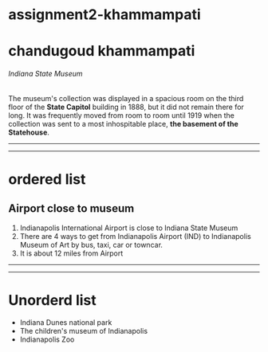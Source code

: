 # assignment2-khammampati
# chandugoud khammampati
###### Indiana State Museum
The museum's collection was displayed in a spacious room on the third floor of the **State Capitol** building in 1888, but it did not remain there for long. It was frequently moved from room to room until 1919 when the collection was sent to a most inhospitable place, **the basement of the Statehouse**.
*** 
***
# ordered list
## Airport close to museum
<ol>
<li>Indianapolis International Airport  is close to Indiana State Museum </li>
<li> There are 4 ways to get from Indianapolis Airport (IND) to Indianapolis Museum of Art by bus, taxi, car or towncar.</li>
<li>It is about 12 miles from Airport</li>
</ol>

***
***

# Unorderd list
<ul>
<li>Indiana  Dunes national park</li>
<li>The  children's museum of Indianapolis</li>
<li>Indianapolis Zoo</li>
</ul>


